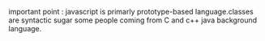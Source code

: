 important point : javascript is primarly prototype-based language.classes are syntactic sugar some people coming from C and c++ java background language.
